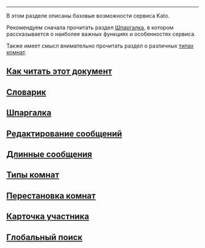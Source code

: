 ***

В этом разделе описаны базовые возможности сервиса Kato. 

Рекомендуем сначала прочитать раздел [Шпаргалка](/articles/ru/general/cheatsheet), в котором рассказывается о наиболее важных функциях и особенностях сервиса.

Также имеет смысл внимательно прочитать раздел о различных [типах комнат](/articles/ru/general/room-types).

## [Как читать этот документ](/articles/ru/general/notation)
## [Словарик](/articles/ru/general/dictionary)
## [Шпаргалка](/articles/ru/general/cheatsheet)
## [Редактирование сообщений](/articles/ru/general/editing-messages)
## [Длинные сообщения](/articles/ru/general/long-messages)
## [Типы комнат](/articles/ru/general/room-types)
## [Перестановка комнат](/articles/ru/general/room-drag-n-drop)
## [Карточка участника](/articles/ru/general/profile-cards)
## [Глобальный поиск](/articles/ru/general/global-search)
